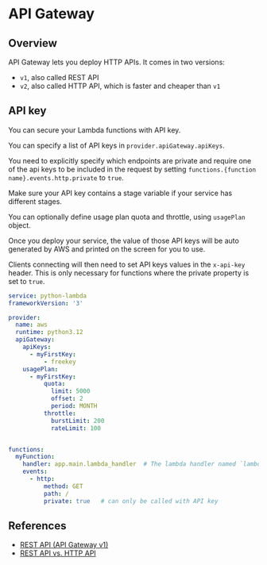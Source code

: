 # API Gateway

## Overview

API Gateway lets you deploy HTTP APIs. It comes in two versions:

- `v1`, also called REST API
- `v2`, also called HTTP API, which is faster and cheaper than `v1`


## API key

You can secure your Lambda functions with API key.

You can specify a list of API keys in `provider.apiGateway.apiKeys`.

You need to explicitly specify which endpoints are private and require one of the api keys to be included in the request by setting `functions.{function name}.events.http.private` to `true`.

Make sure your API key contains a stage variable if your service has different stages.

You can optionally define usage plan quota and throttle, using `usagePlan` object.

Once you deploy your service, the value of those API keys will be auto generated by AWS and printed on the screen for you to use.

Clients connecting will then need to set API keys values in the `x-api-key` header. This is only necessary for functions where the private property is set to `true`.

```yml
service: python-lambda
frameworkVersion: '3'

provider:
  name: aws
  runtime: python3.12
  apiGateway:
    apiKeys:
      - myFirstKey:
          - freekey
    usagePlan:
      - myFirstKey:
          quota:
            limit: 5000
            offset: 2
            period: MONTH
          throttle:
            burstLimit: 200
            rateLimit: 100


functions:
  myFunction:
    handler: app.main.lambda_handler  # The lambda handler named `lambda_handler` is defined in `app/main.py`
    events:
      - http:
          method: GET
          path: /
          private: true   # can only be called with API key
```


## References

- [REST API (API Gateway v1)](https://www.serverless.com/framework/docs/providers/aws/events/apigateway)
- [REST API vs. HTTP API](https://docs.aws.amazon.com/apigateway/latest/developerguide/http-api-vs-rest.html)